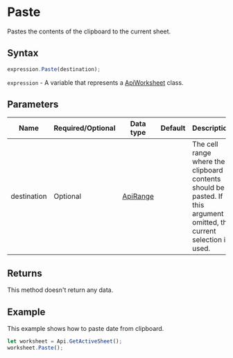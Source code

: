 # Paste

Pastes the contents of the clipboard to the current sheet.

## Syntax

```javascript
expression.Paste(destination);
```

`expression` - A variable that represents a [ApiWorksheet](../ApiWorksheet.md) class.

## Parameters

| **Name** | **Required/Optional** | **Data type** | **Default** | **Description** |
| ------------- | ------------- | ------------- | ------------- | ------------- |
| destination | Optional | [ApiRange](../../ApiRange/ApiRange.md) |  | The cell range where the clipboard contents should be pasted. If this argument is omitted, the current selection is used. |

## Returns

This method doesn't return any data.

## Example

This example shows how to paste date from clipboard.

```javascript editor-xlsx
let worksheet = Api.GetActiveSheet();
worksheet.Paste();
```
